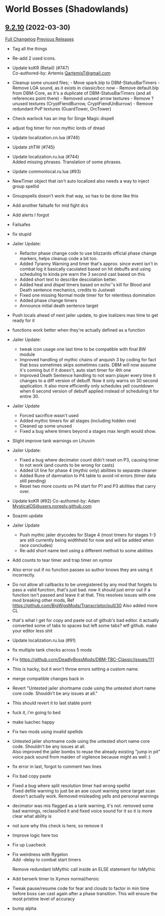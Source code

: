 # <DBM> World Bosses (Shadowlands)

## [9.2.10](https://github.com/DeadlyBossMods/DBM-Retail/tree/9.2.10) (2022-03-30)
[Full Changelog](https://github.com/DeadlyBossMods/DBM-Retail/compare/9.2.9...9.2.10) [Previous Releases](https://github.com/DeadlyBossMods/DBM-Retail/releases)

- Tag all the things  
- Re-add 2 used icons.  
- Update koKR (Retail) (#747)  
    Co-authored-by: Artemis <QartemisT@gmail.com>  
- Cleanup some unused files; - Move spark.blp to DBM-StatusBarTimers - Remove LOA sound, as it exists in classic/bcc now - Remove default.blp from DBM-Core, as it's a duplicate of DBM-StatusBarTimers (and all references point there) - Removed unused arrow textures - Remove ? unused textures (CryptFiendBurrow, CryptFiendUnBurrow) - Remove redundant PvP textures (GuardTower, OrcTower)  
- Check warlock has an imp for Singe Magic dispell  
- adjust fog timer for non mythic lords of dread  
- Update localization.cn.lua (#746)  
- Update zhTW (#745)  
- Update localization.ru.lua (#744)  
    Added missing phrases. Translation of some phrases.  
- Update commonlocal.ru.lua (#93)  
- NewTimer object that isn't auto localized also needs a way to inject group spellid  
- Groupspells doesn't work that way, so has to be done like this  
- Add another failsafe for mid fight dcs  
- Add alerts I forgot  
- Failsafes  
- fix stupid  
- Jailer Update:  
     - Refactor phase change code to use blizzards official phase change markers, helps cleanup code a bit too.  
     - Added Tyranny Warning and timer that's approx. since event isn't in combat log it basically caculated based on hit debuffs and using scheduling to kinda pre warn the 3 second cast based on this  
     - Added short text to describe descolation better.  
     - Added heal and dispel timers based on echo''s kill for Blood and Death sentence mechanics, credits to Justwait  
     - Fixed one missing Normal mode timer for for relentless domination  
     - Added phase change timers  
     - Announce initial death sentence target  
- Push locals ahead of next jailer update, to give loalizers max time to get ready for it  
- functions work better when they're actually defined as a function  
- Jailer Update:  
     - tweak icon usage one last time to be compatible with final BW module  
     - Improved handling of mythic chains of anquish 3 by coding for fact that boss sometimes skips sometimes casts. DBM will now assume it's coming but if it doesn't, auto start timer for 4th one  
     - Improved Death Sentence handling to not warn player every time it changes to a diff version of debuff. Now it only warns on 30 second application. It also more efficiently only schedules yell countdown when 6 second version of debuff applied instead of scheduling it for entire 30.  
- Jailer Update  
     - Forced sacrifice wasn't used  
     - Added mythic timers for all stages (including hidden one)  
     - Cleaned up some unused  
     - Fixed a bug where timers beyond a stages max length would show.  
- Slight improve tank warnings on Lihuvim  
- Jailer Update:  
     - Fixed a bug where decimator count didn't reset on P3, causing timer to not work (and counts to be wrong for casts)  
     - Added UI line for phase 4 (mythic only) abilities to separate cleaner  
     - Added Rune of damnation to P4 table to avoid nil errors (timer data still pending)  
     - Reset two more counts on P4 start for P1 and P3 abilities that carry over.  
- Update koKR (#92) Co-authored-by: Adam <MysticalOS@users.noreply.github.com>  
- Soazmi update  
- Jailer Update  
     - Push mythic jailer drycodes for Stage 4 (most timers for stages 1-3 are still currently being widthheld for now and will be added when race concludes)  
     - Re-add short name text using a different method to some abilities  
- Add counts to tear timer and trap timer on xymox  
- Also error out if no function passes so author knows they are using it incorrectly.  
- Do not allow all callbacks to be unregistered by any mod that forgets to pass a valid function, that's just bad. now it should just error out if a function isn't passed and leave it at that. This resolves issues with one mod breaking other mods, Ref https://github.com/BigWigsMods/Transcriptor/pull/30 Also added more CL  
- that's what I get for copy and paste out of github's bad editor. it actually converted some of tabs to spaces but left some tabs? wtf github. make your editor less shit  
- Update localization.ru.lua (#91)  
- fix multiple tank checks across 5 mods  
- Fix https://github.com/DeadlyBossMods/DBM-TBC-Classic/issues/111  
- This is hacky, but it won't throw errors setting a custom name.  
- merge compatible changes back in  
- Revert "Untested jailer shortname code using the untested short name core code. Shouldn't be any issues at all."  
- This should revert it to last stable point  
- fuck it, i'm going to bed  
- make luachec happy  
- Fix two mods using invalid spellids  
- Untested jailer shortname code using the untested short name core code. Shouldn't be any issues at all.  
    Also improved the jailer bombs to reuse the already existing "jump in pit" voice pack sound from maiden of vigilence because might as well :)  
- fix error in last, forgot to comment two lines  
- Fix bad copy paste  
- Fixed a bug where split resolution timer had wrong spellid  
    Fixed defile warning to just be an aoe count warning since target scan doesn't actually work. Removed misleading yells and personal warnings  
- decimator was mis flagged as a tank warning, it's not. removed some bad warnings, reclassified it and fixed voice sound for it so it is more clear what ability is  
- not sure why this check is here, so remove it  
- Improve logic here too  
- Fix up Luacheck  
- Fix weirdness with Rygelon  
    Add -delay to combat start timers  
    Remove redundant IsMythic call inside an ELSE statement for IsMythic  
- Add berserk timer to Xymox normal/heroic  
- Tweak pause/resume code for fear and clouds to factor in min time before boss can cast again after a phase transition. This will ensure the most pristine level of accuracy  
- bump alpha  
